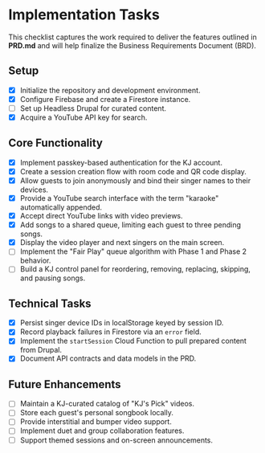 # Implementation Tasks

This checklist captures the work required to deliver the features outlined in **PRD.md** and will help finalize the Business Requirements Document (BRD).

## Setup
- [x] Initialize the repository and development environment.
- [x] Configure Firebase and create a Firestore instance.
- [ ] Set up Headless Drupal for curated content.
- [x] Acquire a YouTube API key for search.

## Core Functionality
- [x] Implement passkey-based authentication for the KJ account.
- [x] Create a session creation flow with room code and QR code display.
- [x] Allow guests to join anonymously and bind their singer names to their devices.
- [x] Provide a YouTube search interface with the term "karaoke" automatically appended.
- [x] Accept direct YouTube links with video previews.
- [x] Add songs to a shared queue, limiting each guest to three pending songs.
- [x] Display the video player and next singers on the main screen.
- [ ] Implement the "Fair Play" queue algorithm with Phase 1 and Phase 2 behavior.
- [ ] Build a KJ control panel for reordering, removing, replacing, skipping, and pausing songs.

## Technical Tasks
- [x] Persist singer device IDs in localStorage keyed by session ID.
- [x] Record playback failures in Firestore via an `error` field.
- [x] Implement the `startSession` Cloud Function to pull prepared content from Drupal.
- [x] Document API contracts and data models in the PRD.

## Future Enhancements
- [ ] Maintain a KJ-curated catalog of "KJ's Pick" videos.
- [ ] Store each guest's personal songbook locally.
- [ ] Provide interstitial and bumper video support.
- [ ] Implement duet and group collaboration features.
- [ ] Support themed sessions and on-screen announcements.
